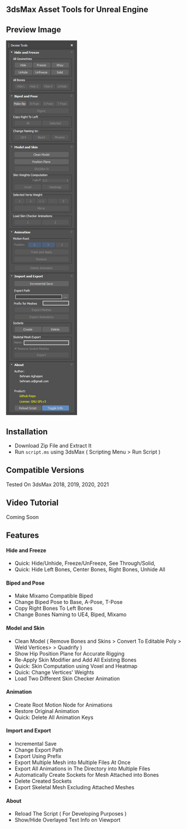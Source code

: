 ## 3dsMax Asset Tools for Unreal Engine

## Preview Image
![Preview](doc/assets/2020-05-15_11-18-23.png)

## Installation
- Download Zip File and Extract It
- Run `script.ms` using 3dsMax ( Scripting Menu > Run Script )

## Compatible Versions
Tested On 3dsMax 2018, 2019, 2020, 2021

## Video Tutorial
Coming Soon

## Features
#### Hide and Freeze
- Quick: Hide/Unhide, Freeze/UnFreeze, See Through/Solid,
- Quick: Hide Left Bones, Center Bones, Right Bones, Unhide All

#### Biped and Pose
- Make Mixamo Compatible Biped
- Change Biped Pose to Base, A-Pose, T-Pose
- Copy Right Bones To Left Bones
- Change Bones Naming to UE4, Biped, Mixamo

#### Model and Skin
- Clean Model ( Remove Bones and Skins > Convert To Editable Poly > Weld Vertices> > Quadrify )
- Show Hip Position Plane for Accurate Rigging
- Re-Apply Skin Modifier and Add All Existing Bones
- Quick: Skin Computation using Voxel and Heatmap
- Quick: Change Vertices' Weights
- Load Two Different Skin Checker Animation

#### Animation
- Create Root Motion Node for Animations
- Restore Original Animation
- Quick: Delete All Animation Keys

#### Import and Export
- Incremental Save
- Change Export Path
- Export Using Prefix
- Export Multiple Mesh into Multiple Files At Once
- Export All Animations in The Directory into Multiple Files
- Automatically Create Sockets for Mesh Attached into Bones
- Delete Created Sockets
- Export Skeletal Mesh Excluding Attached Meshes

#### About
- Reload The Script ( For Developing Purposes )
- Show/Hide Overlayed Text Info on Viewport

